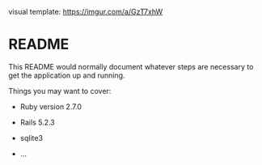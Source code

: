 visual template:
https://imgur.com/a/GzT7xhW

# README

This README would normally document whatever steps are necessary to get the
application up and running.

Things you may want to cover:

* Ruby version 2.7.0

* Rails 5.2.3

* sqlite3

* ...

